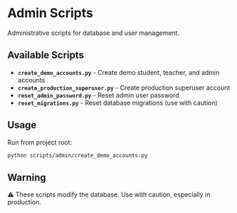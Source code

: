 # Admin Scripts

Administrative scripts for database and user management.

## Available Scripts

- **`create_demo_accounts.py`** - Create demo student, teacher, and admin accounts
- **`create_production_superuser.py`** - Create production superuser account
- **`reset_admin_password.py`** - Reset admin user password
- **`reset_migrations.py`** - Reset database migrations (use with caution)

## Usage

Run from project root:
```bash
python scripts/admin/create_demo_accounts.py
```

## Warning

⚠️ These scripts modify the database. Use with caution, especially in production.


